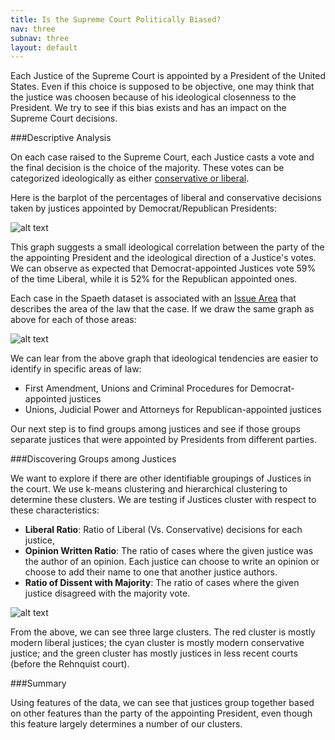 ```yaml
---
title: Is the Supreme Court Politically Biased?
nav: three
subnav: three
layout: default
---
```


Each Justice of the Supreme Court is appointed by a President of the United States. Even if this choice is supposed to be objective, one may think that the justice was choosen because of his ideological
closenness to the President. We try to see if this bias exists and has an impact on the Supreme Court decisions.

###Descriptive Analysis

On each case raised to the Supreme Court, each Justice casts a vote and the final decision is the choice of the majority. These votes can be categorized ideologically as either [conservative or liberal](http://scdb.wustl.edu/documentation.php?var=decisionDirection).

Here is the barplot of the percentages of liberal and conservative decisions taken by justices appointed by Democrat/Republican Presidents:

![alt text]({{site.baseurl}}img/pred1_bar_1.png "Title")

This graph suggests a small ideological correlation between the party of the the appointing President and the ideological direction of a Justice's votes. We can observe as expected that Democrat-appointed Justices vote 59% of the time Liberal, while it is 52% for the Republican appointed ones.

Each case in the Spaeth dataset is associated with an [Issue Area](http://scdb.wustl.edu/documentation.php?var=issueArea) that describes the area of the law that the case. If we draw the same graph as above for each of those areas:

![alt text]({{site.baseurl}}img/pred1_bar_2.png "Title")

We can lear from the above graph that ideological tendencies are easier to identify in specific areas of law:

* First Amendment, Unions and Criminal Procedures for Democrat-appointed justices
* Unions, Judicial Power and Attorneys for Republican-appointed justices

Our next step is to find groups among justices and see if those groups separate justices that were appointed by Presidents from different parties. 

###Discovering Groups among Justices

We want to explore if there are other identifiable groupings of Justices in the court. We use k-means clustering and hierarchical clustering to determine these clusters. We are testing if Justices cluster with respect to these characteristics:

* **Liberal Ratio**: Ratio of Liberal (Vs. Conservative) decisions for each justice,
* **Opinion Written Ratio**: The ratio of cases where the given justice was the author of an opinion. Each justice can choose to write an opinion or choose to add their name to one that another justice authors.
* **Ratio of Dissent with Majority**: The ratio of cases where the given justice disagreed with the majority vote.

![alt text]({{site.baseurl}}img/pred1_hierarchical.png "Title")

From the above, we can see three large clusters. The red cluster is mostly modern liberal justices; the cyan cluster is mostly modern conservative justice; and the green cluster has mostly justices in less recent courts (before the Rehnquist court).

###Summary

Using features of the data, we can see that justices group together based on other features than the party of the appointing President, even though this feature largely determines a number of our clusters.


